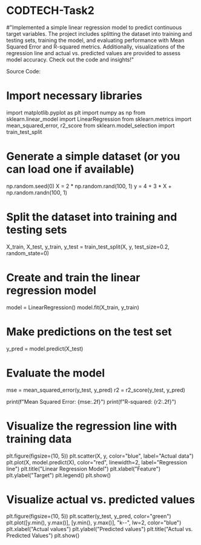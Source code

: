 # CODTECH-Task2
#"Implemented a simple linear regression model to predict continuous target variables. The project includes splitting the dataset into training and testing sets, training the model, and evaluating performance with Mean Squared Error and R-squared metrics. Additionally, visualizations of the regression line and actual vs. predicted values are provided to assess model accuracy. Check out the code and insights!"

Source Code:
# Import necessary libraries
import matplotlib.pyplot as plt
import numpy as np
from sklearn.linear_model import LinearRegression
from sklearn.metrics import mean_squared_error, r2_score
from sklearn.model_selection import train_test_split

# Generate a simple dataset (or you can load one if available)
np.random.seed(0)
X = 2 * np.random.rand(100, 1)
y = 4 + 3 * X + np.random.randn(100, 1)

# Split the dataset into training and testing sets
X_train, X_test, y_train, y_test = train_test_split(X, y, test_size=0.2, random_state=0)

# Create and train the linear regression model
model = LinearRegression()
model.fit(X_train, y_train)

# Make predictions on the test set
y_pred = model.predict(X_test)

# Evaluate the model
mse = mean_squared_error(y_test, y_pred)
r2 = r2_score(y_test, y_pred)

print(f"Mean Squared Error: {mse:.2f}")
print(f"R-squared: {r2:.2f}")

# Visualize the regression line with training data
plt.figure(figsize=(10, 5))
plt.scatter(X, y, color="blue", label="Actual data")
plt.plot(X, model.predict(X), color="red", linewidth=2, label="Regression line")
plt.title("Linear Regression Model")
plt.xlabel("Feature")
plt.ylabel("Target")
plt.legend()
plt.show()

# Visualize actual vs. predicted values
plt.figure(figsize=(10, 5))
plt.scatter(y_test, y_pred, color="green")
plt.plot([y.min(), y.max()], [y.min(), y.max()], "k--", lw=2, color="blue")
plt.xlabel("Actual values")
plt.ylabel("Predicted values")
plt.title("Actual vs. Predicted Values")
plt.show()
